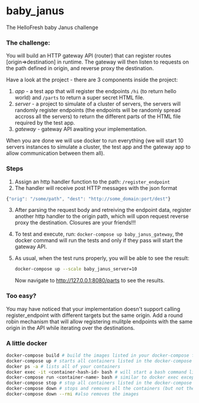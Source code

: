 # baby_janus
The HelloFresh baby Janus challenge

### The challenge:
You will build an HTTP gateway API (router) that can register routes [origin=>destination] in runtime.
The gateway will then listen to requests on the path defined in origin, and reverse proxy the destination.

Have a look at the project - there are 3 components inside the project:    
1. *app* - a test app that will register the endpoints `/hi` (to return hello world) and `/parts` to return a super secret HTML file.
2. *server* - a project to simulate of a cluster of servers, the servers will randomly register endpoints (the endpoints will be randomly spread accross all the servers) to return the different parts of the HTML file required by the test app.
3. *gateway* - gateway API awaiting your implementation.

When you are done we will use docker to run everything (we will start 10 servers instances to simulate a cluster, the test app and the gateway app to allow communication between them all).
    
### Steps
1. Assign an http handler function to the path: `/register_endpoint`
2. The handler will receive post HTTP messages with the json format

```javascript
{"orig": "/some/path", "dest": "http://some_domain:port/dest"}
```
3. After parsing the request body and retreiving the endpoint data, register another http handler to the origin path, which will upon request reverse proxy the destination. Closures are your friends!!!
4. To test and execute, run: `docker-compose up baby_janus_gateway`, the docker command will run the tests and only if they pass will start the gateway API.
5. As usual, when the test runs properly, you will be able to see the result:
  
      ``` bash
      docker-compose up --scale baby_janus_server=10
      ```
      Now navigate to http://127.0.0.1:8080/parts to see the results.

### Too easy?
You may have noticed that your implementation doesn't support calling register_endpoint with different targets but the same origin.
Add a round robin mechanism that will allow registering mulitple endpoints with the same origin in the API while iterating over the destinations.

### A little docker
```bash
docker-compose build # build the images listed in your docker-compose file
docker-compose up # starts all containers listed in the docker-compose file
docker ps -a # lists all of your containers
docker exec -it <container-hash-id> bash # will start a bash command line for you inside the container (you can execute many commands - not just bash)
docker-compose run <container-name> bash # similar to docker exec except it will create a new container for you to run bash (or any other command).
docker-compose stop # stop all containers listed in the docker-compose file
docker-compose down # stops and removes all the containers (but not the images)
docker-compose down --rmi #also removes the images
```
